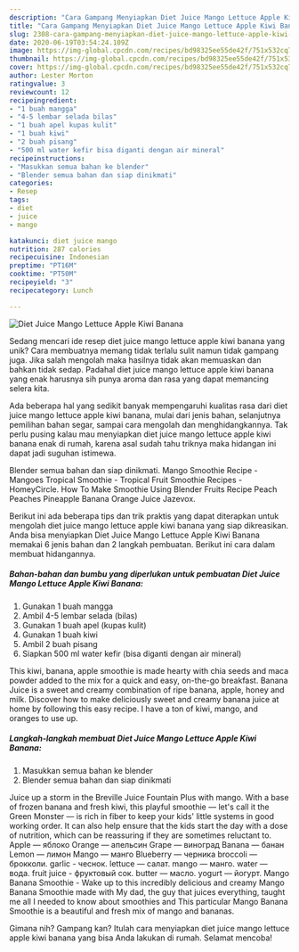 ```yaml
---
description: "Cara Gampang Menyiapkan Diet Juice Mango Lettuce Apple Kiwi Banana Anti Gagal"
title: "Cara Gampang Menyiapkan Diet Juice Mango Lettuce Apple Kiwi Banana Anti Gagal"
slug: 2308-cara-gampang-menyiapkan-diet-juice-mango-lettuce-apple-kiwi-banana-anti-gagal
date: 2020-06-19T03:54:24.109Z
image: https://img-global.cpcdn.com/recipes/bd98325ee55de42f/751x532cq70/diet-juice-mango-lettuce-apple-kiwi-banana-foto-resep-utama.jpg
thumbnail: https://img-global.cpcdn.com/recipes/bd98325ee55de42f/751x532cq70/diet-juice-mango-lettuce-apple-kiwi-banana-foto-resep-utama.jpg
cover: https://img-global.cpcdn.com/recipes/bd98325ee55de42f/751x532cq70/diet-juice-mango-lettuce-apple-kiwi-banana-foto-resep-utama.jpg
author: Lester Morton
ratingvalue: 3
reviewcount: 12
recipeingredient:
- "1 buah mangga"
- "4-5 lembar selada bilas"
- "1 buah apel kupas kulit"
- "1 buah kiwi"
- "2 buah pisang"
- "500 ml water kefir bisa diganti dengan air mineral"
recipeinstructions:
- "Masukkan semua bahan ke blender"
- "Blender semua bahan dan siap dinikmati"
categories:
- Resep
tags:
- diet
- juice
- mango

katakunci: diet juice mango 
nutrition: 287 calories
recipecuisine: Indonesian
preptime: "PT16M"
cooktime: "PT50M"
recipeyield: "3"
recipecategory: Lunch

---
```



![Diet Juice Mango Lettuce Apple Kiwi Banana](https://img-global.cpcdn.com/recipes/bd98325ee55de42f/751x532cq70/diet-juice-mango-lettuce-apple-kiwi-banana-foto-resep-utama.jpg)

Sedang mencari ide resep diet juice mango lettuce apple kiwi banana yang unik? Cara membuatnya memang tidak terlalu sulit namun tidak gampang juga. Jika salah mengolah maka hasilnya tidak akan memuaskan dan bahkan tidak sedap. Padahal diet juice mango lettuce apple kiwi banana yang enak harusnya sih punya aroma dan rasa yang dapat memancing selera kita.

Ada beberapa hal yang sedikit banyak mempengaruhi kualitas rasa dari diet juice mango lettuce apple kiwi banana, mulai dari jenis bahan, selanjutnya pemilihan bahan segar, sampai cara mengolah dan menghidangkannya. Tak perlu pusing kalau mau menyiapkan diet juice mango lettuce apple kiwi banana enak di rumah, karena asal sudah tahu triknya maka hidangan ini dapat jadi suguhan istimewa.

Blender semua bahan dan siap dinikmati. Mango Smoothie Recipe - Mangoes Tropical Smoothie - Tropical Fruit Smoothie Recipes - HomeyCircle. How To Make Smoothie Using Blender Fruits Recipe Peach Peaches Pineapple Banana Orange Juice Jazevox.


Berikut ini ada beberapa tips dan trik praktis yang dapat diterapkan untuk mengolah diet juice mango lettuce apple kiwi banana yang siap dikreasikan. Anda bisa menyiapkan Diet Juice Mango Lettuce Apple Kiwi Banana memakai 6 jenis bahan dan 2 langkah pembuatan. Berikut ini cara dalam membuat hidangannya.

<!--inarticleads1-->

##### Bahan-bahan dan bumbu yang diperlukan untuk pembuatan Diet Juice Mango Lettuce Apple Kiwi Banana:

1. Gunakan 1 buah mangga
1. Ambil 4-5 lembar selada (bilas)
1. Gunakan 1 buah apel (kupas kulit)
1. Gunakan 1 buah kiwi
1. Ambil 2 buah pisang
1. Siapkan 500 ml water kefir (bisa diganti dengan air mineral)


This kiwi, banana, apple smoothie is made hearty with chia seeds and maca powder added to the mix for a quick and easy, on-the-go breakfast. Banana Juice is a sweet and creamy combination of ripe banana, apple, honey and milk. Discover how to make deliciously sweet and creamy banana juice at home by following this easy recipe. I have a ton of kiwi, mango, and oranges to use up. 

<!--inarticleads2-->

##### Langkah-langkah membuat Diet Juice Mango Lettuce Apple Kiwi Banana:

1. Masukkan semua bahan ke blender
1. Blender semua bahan dan siap dinikmati


Juice up a storm in the Breville Juice Fountain Plus with mango. With a base of frozen banana and fresh kiwi, this playful smoothie — let&#39;s call it the Green Monster — is rich in fiber to keep your kids&#39; little systems in good working order. It can also help ensure that the kids start the day with a dose of nutrition, which can be reassuring if they are sometimes reluctant to. Apple — яблоко Orange — апельсин Grape — виноград Banana — банан Lemon — лимон Mango — манго Blueberry — черника broccoli — брокколи. garlic - чеснок. lettuce — салат. mango — манго. water — вода. fruit juice - фруктовый сок. butter — масло. yogurt — йогурт. Mango Banana Smoothie - Wake up to this incredibly delicious and creamy Mango Banana Smoothie made with My dad, the guy that juices everything, taught me all I needed to know about smoothies and This particular Mango Banana Smoothie is a beautiful and fresh mix of mango and bananas. 

Gimana nih? Gampang kan? Itulah cara menyiapkan diet juice mango lettuce apple kiwi banana yang bisa Anda lakukan di rumah. Selamat mencoba!
